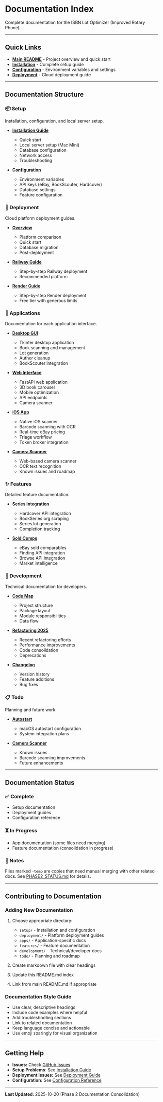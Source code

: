# Documentation Index

Complete documentation for the ISBN Lot Optimizer (Improved Rotary Phone).

---

## Quick Links

- **[Main README](../README.md)** - Project overview and quick start
- **[Installation](setup/installation.md)** - Complete setup guide
- **[Configuration](setup/configuration.md)** - Environment variables and settings
- **[Deployment](deployment/overview.md)** - Cloud deployment guide

---

## Documentation Structure

### 📦 Setup
Installation, configuration, and local server setup.

- **[Installation Guide](setup/installation.md)**
  - Quick start
  - Local server setup (Mac Mini)
  - Database configuration
  - Network access
  - Troubleshooting

- **[Configuration](setup/configuration.md)**
  - Environment variables
  - API keys (eBay, BookScouter, Hardcover)
  - Database settings
  - Feature configuration

### 🚀 Deployment
Cloud platform deployment guides.

- **[Overview](deployment/overview.md)**
  - Platform comparison
  - Quick start
  - Database migration
  - Post-deployment

- **[Railway Guide](deployment/railway.md)**
  - Step-by-step Railway deployment
  - Recommended platform

- **[Render Guide](deployment/render.md)**
  - Step-by-step Render deployment
  - Free tier with generous limits

### 📱 Applications
Documentation for each application interface.

- **[Desktop GUI](apps/README.md)**
  - Tkinter desktop application
  - Book scanning and management
  - Lot generation
  - Author cleanup
  - BookScouter integration

- **[Web Interface](apps/web-temp.md)**
  - FastAPI web application
  - 3D book carousel
  - Mobile optimization
  - API endpoints
  - Camera scanner

- **[iOS App](apps/ios.md)**
  - Native iOS scanner
  - Barcode scanning with OCR
  - Real-time eBay pricing
  - Triage workflow
  - Token broker integration

- **[Camera Scanner](apps/camera-scanner.md)**
  - Web-based camera scanner
  - OCR text recognition
  - Known issues and roadmap

### ✨ Features
Detailed feature documentation.

- **[Series Integration](features/series-integration-temp.md)**
  - Hardcover API integration
  - BookSeries.org scraping
  - Series lot generation
  - Completion tracking

- **[Sold Comps](features/sold-comps.md)**
  - eBay sold comparables
  - Finding API integration
  - Browse API integration
  - Market intelligence

### 🔧 Development
Technical documentation for developers.

- **[Code Map](development/codemap.md)**
  - Project structure
  - Package layout
  - Module responsibilities
  - Data flow

- **[Refactoring 2025](development/refactoring-2025.md)**
  - Recent refactoring efforts
  - Performance improvements
  - Code consolidation
  - Deprecations

- **[Changelog](development/changelog.md)**
  - Version history
  - Feature additions
  - Bug fixes

### 📋 Todo
Planning and future work.

- **[Autostart](todo/autostart.md)**
  - macOS autostart configuration
  - System integration plans

- **[Camera Scanner](todo/camera-scanner.md)**
  - Known issues
  - Barcode scanning improvements
  - Future enhancements

---

## Documentation Status

### ✅ Complete
- Setup documentation
- Deployment guides
- Configuration reference

### ⏳ In Progress
- App documentation (some files need merging)
- Feature documentation (consolidation in progress)

### 📝 Notes
Files marked `-temp` are copies that need manual merging with other related docs. See [PHASE2_STATUS.md](../PHASE2_STATUS.md) for details.

---

## Contributing to Documentation

### Adding New Documentation

1. Choose appropriate directory:
   - `setup/` - Installation and configuration
   - `deployment/` - Platform deployment guides
   - `apps/` - Application-specific docs
   - `features/` - Feature documentation
   - `development/` - Technical/developer docs
   - `todo/` - Planning and roadmap

2. Create markdown file with clear headings

3. Update this README.md index

4. Link from main README.md if appropriate

### Documentation Style Guide

- Use clear, descriptive headings
- Include code examples where helpful
- Add troubleshooting sections
- Link to related documentation
- Keep language concise and actionable
- Use emoji sparingly for visual organization

---

## Getting Help

- **Issues:** Check [GitHub Issues](https://github.com/anthropics/claude-code/issues)
- **Setup Problems:** See [Installation Guide](setup/installation.md#troubleshooting)
- **Deployment Issues:** See [Deployment Guide](deployment/overview.md#troubleshooting)
- **Configuration:** See [Configuration Reference](setup/configuration.md)

---

**Last Updated:** 2025-10-20 (Phase 2 Documentation Consolidation)
